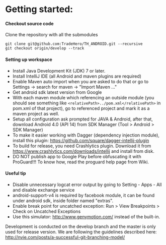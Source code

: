 Getting started:
================
#### Checkout source code
Clone the repository with all the submodules 
```
git clone git@github.com:TradeHero/TH_ANDROID.git --recursive
git checkout origin/develop --track
```

#### Setting up workspace
- Install Java Development Kit (JDK) 7 or later.
- Install IntelliJ IDE (all Android and maven plugins are required)
- Enable Maven auto import when you are asked to do that or go to Settings -> search for maven ->  "Import Maven ..."
- Get android sdk latest version from Google
- With each maven module which referencing an outside module (you should see something like ```<relativePath>../pom.xml</relativePath>``` in pom.xml of that project), go to referenced project and mark it as a maven project as well.
- Setup all configuration ask prompted for JAVA & Android, after that, download Android 4.0 (API 14) from SDK Manager (Tool > Android > SDK Manager)
- To make it easier working with Dagger (dependency injection module), install this plugin: https://github.com/square/dagger-intellij-plugin
- To build for release, you need Crashlytics plugin. Download it from https://www.crashlytics.com/downloads/intellij and install from disk.
- DO NOT publish app to Google Play before obfuscating it with ProGuard!!! To know how, read the proguard help page from Wiki.

#### Useful tip
- Disable unnecessary logcat error output by going to Setting - Apps - All and disable exchange service
- android-support-v4 is required by facebook module, it can be found under android sdk, inside folder named "extras".
- Enable break point for uncatched exception: Run > View Breakpoints > Check on Uncatched Exceptions
- Use this simulator: http://www.genymotion.com/ instead of the built-in.

Development is conducted on the develop branch and the master is only used for release version.
We are following the guidelines described here: http://nvie.com/posts/a-successful-git-branching-model/
